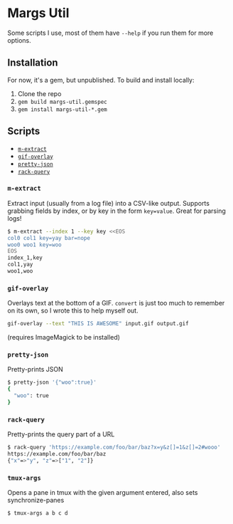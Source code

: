 # Margs Util

Some scripts I use, most of them have `--help` if you run them for more options.

## Installation

For now, it's a gem, but unpublished. To build and install locally:

1. Clone the repo
2. `gem build margs-util.gemspec`
3. `gem install margs-util-*.gem`

## Scripts

- [`m-extract`](#m-extract)
- [`gif-overlay`](#gif-overlay)
- [`pretty-json`](#pretty-json)
- [`rack-query`](#rack-query)

### `m-extract`

Extract input (usually from a log file) into a CSV-like output. Supports grabbing fields by index, or by key in the form `key=value`. Great for parsing logs!

```bash
$ m-extract --index 1 --key key <<EOS
col0 col1 key=yay bar=nope
woo0 woo1 key=woo
EOS
index_1,key
col1,yay
woo1,woo
```

### `gif-overlay`

Overlays text at the bottom of a GIF. `convert` is just too much to remember on its own, so I wrote this to help myself out.

```bash
gif-overlay --text "THIS IS AWESOME" input.gif output.gif
```

(requires ImageMagick to be installed)


### `pretty-json`

Pretty-prints JSON

```bash
$ pretty-json '{"woo":true}'
{
  "woo": true
}
```


### `rack-query`

Pretty-prints the query part of a URL

```bash
$ rack-query 'https://example.com/foo/bar/baz?x=y&z[]=1&z[]=2#wooo'
https://example.com/foo/bar/baz
{"x"=>"y", "z"=>["1", "2"]}
```

### `tmux-args`

Opens a pane in tmux with the given argument entered, also sets synchronize-panes


```bash
$ tmux-args a b c d
```

